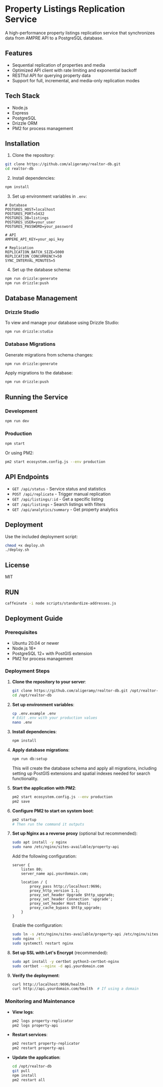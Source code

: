 # Property Listings Replication Service

A high-performance property listings replication service that synchronizes data from AMPRE API to a PostgreSQL database.

## Features

- Sequential replication of properties and media
- Optimized API client with rate limiting and exponential backoff
- RESTful API for querying property data
- Support for full, incremental, and media-only replication modes

## Tech Stack

- Node.js
- Express
- PostgreSQL
- Drizzle ORM
- PM2 for process management

## Installation

1. Clone the repository:
```bash
git clone https://github.com/aligeramy/realtor-db.git
cd realtor-db
```

2. Install dependencies:
```bash
npm install
```

3. Set up environment variables in `.env`:
```
# Database
POSTGRES_HOST=localhost
POSTGRES_PORT=5432
POSTGRES_DB=listings
POSTGRES_USER=your_user
POSTGRES_PASSWORD=your_password

# API
AMPERE_API_KEY=your_api_key

# Replication
REPLICATION_BATCH_SIZE=5000
REPLICATION_CONCURRENCY=50
SYNC_INTERVAL_MINUTES=5
```

4. Set up the database schema:
```bash
npm run drizzle:generate
npm run drizzle:push
```

## Database Management

### Drizzle Studio

To view and manage your database using Drizzle Studio:

```bash
npm run drizzle:studio
```

### Database Migrations

Generate migrations from schema changes:
```bash
npm run drizzle:generate
```

Apply migrations to the database:
```bash
npm run drizzle:push
```

## Running the Service

### Development

```bash
npm run dev
```

### Production

```bash
npm start
```

Or using PM2:

```bash
pm2 start ecosystem.config.js --env production
```

## API Endpoints

- `GET /api/status` - Service status and statistics
- `POST /api/replicate` - Trigger manual replication
- `GET /api/listings/:id` - Get a specific listing
- `GET /api/listings` - Search listings with filters
- `GET /api/analytics/summary` - Get property analytics

## Deployment

Use the included deployment script:

```bash
chmod +x deploy.sh
./deploy.sh
```

## License

MIT 

## RUN
```bash
caffeinate -i node scripts/standardize-addresses.js
```

## Deployment Guide

### Prerequisites

- Ubuntu 20.04 or newer
- Node.js 16+ 
- PostgreSQL 12+ with PostGIS extension
- PM2 for process management

### Deployment Steps

1. **Clone the repository to your server**:
   ```bash
   git clone https://github.com/aligeramy/realtor-db.git /opt/realtor-db
   cd /opt/realtor-db
   ```

2. **Set up environment variables**:
   ```bash
   cp .env.example .env
   # Edit .env with your production values
   nano .env
   ```

3. **Install dependencies**:
   ```bash
   npm install
   ```

4. **Apply database migrations**:
   ```bash
   npm run db:setup
   ```
   This will create the database schema and apply all migrations, including setting up PostGIS extensions and spatial indexes needed for search functionality.

5. **Start the application with PM2**:
   ```bash
   pm2 start ecosystem.config.js --env production
   pm2 save
   ```

6. **Configure PM2 to start on system boot**:
   ```bash
   pm2 startup
   # Then run the command it outputs
   ```

7. **Set up Nginx as a reverse proxy** (optional but recommended):
   ```bash
   sudo apt install -y nginx
   sudo nano /etc/nginx/sites-available/property-api
   ```

   Add the following configuration:
   ```
   server {
       listen 80;
       server_name api.yourdomain.com;

       location / {
           proxy_pass http://localhost:9696;
           proxy_http_version 1.1;
           proxy_set_header Upgrade $http_upgrade;
           proxy_set_header Connection 'upgrade';
           proxy_set_header Host $host;
           proxy_cache_bypass $http_upgrade;
       }
   }
   ```

   Enable the configuration:
   ```bash
   sudo ln -s /etc/nginx/sites-available/property-api /etc/nginx/sites-enabled/
   sudo nginx -t
   sudo systemctl restart nginx
   ```

8. **Set up SSL with Let's Encrypt** (recommended):
   ```bash
   sudo apt install -y certbot python3-certbot-nginx
   sudo certbot --nginx -d api.yourdomain.com
   ```

9. **Verify the deployment**:
   ```bash
   curl http://localhost:9696/health
   curl http://api.yourdomain.com/health  # If using a domain
   ```

### Monitoring and Maintenance

- **View logs**:
  ```bash
  pm2 logs property-replicator
  pm2 logs property-api
  ```

- **Restart services**:
  ```bash
  pm2 restart property-replicator
  pm2 restart property-api
  ```

- **Update the application**:
  ```bash
  cd /opt/realtor-db
  git pull
  npm install
  pm2 restart all
  ```

